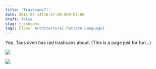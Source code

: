 ```yaml
---
title: 'Trashcans?!'
date: 2011-07-14T16:57:00.000-07:00
draft: false
slug: trashcans
tags: [Taos' Architectural Pattern Language]
---
```


Yep, Taos even has rad trashcans about. (This is a page just for fun...)  

![](/images/blog/legacy/P1040822+%2528Medium%2529.JPG)

  

![](/images/blog/legacy/P1040843+%2528Medium%2529.JPG)